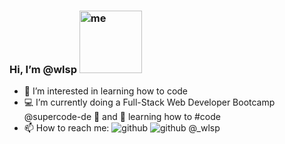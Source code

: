 ###  Hi, I’m @wlsp  <img width="100" alt="me" src="https://user-images.githubusercontent.com/81742640/116001895-37680080-a5f7-11eb-9678-11256d2eaaaa.png">
- 🧠 I’m interested in learning how to code 
- 💻 I’m currently doing a Full-Stack Web Developer Bootcamp @supercode-de 🚀 and 🌱 learning how to #code
- 📫 How to reach me: 
  <img witdh="5" alt="github" src="https://user-images.githubusercontent.com/81742640/116001984-b3624880-a5f7-11eb-84a6-f47a16b0d9bb.png"> <img witdh="5" alt="github" src="https://user-images.githubusercontent.com/81742640/116002014-dab91580-a5f7-11eb-8af2-4129c7f2a243.png"> @_wlsp 



<!--
**wlsp/wlsp** is a ✨ _special_ ✨ repository because its `README.md` (this file) appears on your GitHub profile.

Here are some ideas to get you started:

- 🔭 I’m currently working on ...
- 🌱 I’m currently learning ...
- 👯 I’m looking to collaborate on ...
- 🤔 I’m looking for help with ...
- 💬 Ask me about ...
- 📫 How to reach me: ...
- 😄 Pronouns: ...
- ⚡ Fun fact: ...
-->
